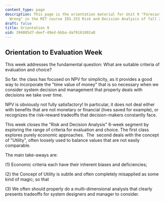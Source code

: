 ```yaml
---
content_type: page
description: This page is the orientation material for Unit 9 "Forecast Is Always
  Wrong" in the MIT course IDS.333 Risk and Decision Analysis of fall 2021.
draft: false
title: Orientation 9
uid: 394085d7-deef-49ed-bbba-da79161001a8
---
```

## Orientation to Evaluation Week

This week addresses the fundamental question: What are suitable criteria of evaluation and choice?

So far. the class has focused on NPV for simplicity, as it provides a good way to incorporate the "time value of money" that is so necessary when we consider system decision and management that properly deals with decisions we take over time.

NPV is obviously not fully satisfactory! In particular, it does not deal either with benefits that are not monetary or financial (lives saved for example), or recognizes the risk-reward tradeoffs that decision-makers constantly face.

This week closes the "Risk and Decision Analysis" 6-week segment by exploring the range of criteria for evaluation and choice. The first class explores purely economic approaches.  The  second deals with the concept of "Utility", often loosely used to balance values that are not easily comparable.

The main take-aways are: 

(1) Economic criteria each have their inherent biases and deficiencies; 

(2) the Concept of Utility is subtle and often completely misapplied as some kind of magic; so that 

(3) We often should properly do a multi-dimensional analysis that clearly presents tradeoffs for system designers and manager to consider.